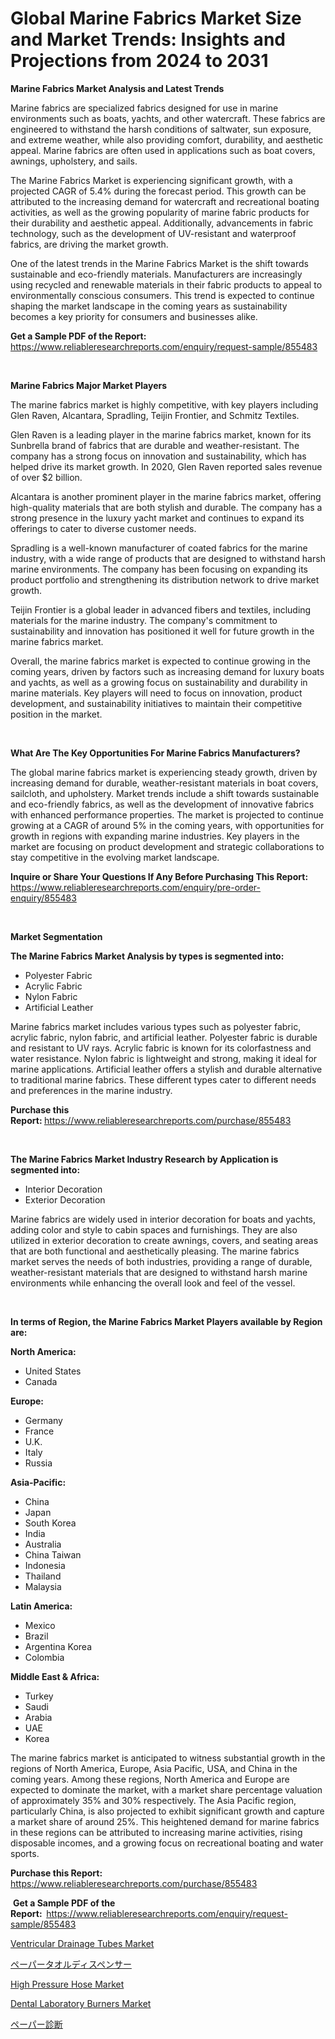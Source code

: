 <p><h1>Global Marine Fabrics Market Size and Market Trends: Insights and Projections from 2024 to 2031</h1></p><p><strong>Marine Fabrics Market Analysis and Latest Trends</strong></p>
<p><p>Marine fabrics are specialized fabrics designed for use in marine environments such as boats, yachts, and other watercraft. These fabrics are engineered to withstand the harsh conditions of saltwater, sun exposure, and extreme weather, while also providing comfort, durability, and aesthetic appeal. Marine fabrics are often used in applications such as boat covers, awnings, upholstery, and sails.</p><p>The Marine Fabrics Market is experiencing significant growth, with a projected CAGR of 5.4% during the forecast period. This growth can be attributed to the increasing demand for watercraft and recreational boating activities, as well as the growing popularity of marine fabric products for their durability and aesthetic appeal. Additionally, advancements in fabric technology, such as the development of UV-resistant and waterproof fabrics, are driving the market growth.</p><p>One of the latest trends in the Marine Fabrics Market is the shift towards sustainable and eco-friendly materials. Manufacturers are increasingly using recycled and renewable materials in their fabric products to appeal to environmentally conscious consumers. This trend is expected to continue shaping the market landscape in the coming years as sustainability becomes a key priority for consumers and businesses alike.</p></p>
<p><strong>Get a Sample PDF of the Report:&nbsp;</strong> <a href="https://www.reliableresearchreports.com/enquiry/request-sample/855483">https://www.reliableresearchreports.com/enquiry/request-sample/855483</a></p>
<p>&nbsp;</p>
<p><strong>Marine Fabrics Major Market Players</strong></p>
<p><p>The marine fabrics market is highly competitive, with key players including Glen Raven, Alcantara, Spradling, Teijin Frontier, and Schmitz Textiles. </p><p>Glen Raven is a leading player in the marine fabrics market, known for its Sunbrella brand of fabrics that are durable and weather-resistant. The company has a strong focus on innovation and sustainability, which has helped drive its market growth. In 2020, Glen Raven reported sales revenue of over $2 billion.</p><p>Alcantara is another prominent player in the marine fabrics market, offering high-quality materials that are both stylish and durable. The company has a strong presence in the luxury yacht market and continues to expand its offerings to cater to diverse customer needs.</p><p>Spradling is a well-known manufacturer of coated fabrics for the marine industry, with a wide range of products that are designed to withstand harsh marine environments. The company has been focusing on expanding its product portfolio and strengthening its distribution network to drive market growth.</p><p>Teijin Frontier is a global leader in advanced fibers and textiles, including materials for the marine industry. The company's commitment to sustainability and innovation has positioned it well for future growth in the marine fabrics market.</p><p>Overall, the marine fabrics market is expected to continue growing in the coming years, driven by factors such as increasing demand for luxury boats and yachts, as well as a growing focus on sustainability and durability in marine materials. Key players will need to focus on innovation, product development, and sustainability initiatives to maintain their competitive position in the market.</p></p>
<p>&nbsp;</p>
<p><strong>What Are The Key Opportunities For Marine Fabrics Manufacturers?</strong></p>
<p><p>The global marine fabrics market is experiencing steady growth, driven by increasing demand for durable, weather-resistant materials in boat covers, sailcloth, and upholstery. Market trends include a shift towards sustainable and eco-friendly fabrics, as well as the development of innovative fabrics with enhanced performance properties. The market is projected to continue growing at a CAGR of around 5% in the coming years, with opportunities for growth in regions with expanding marine industries. Key players in the market are focusing on product development and strategic collaborations to stay competitive in the evolving market landscape.</p></p>
<p><strong>Inquire or Share Your Questions If Any Before Purchasing This Report:</strong> <a href="https://www.reliableresearchreports.com/enquiry/pre-order-enquiry/855483">https://www.reliableresearchreports.com/enquiry/pre-order-enquiry/855483</a></p>
<p>&nbsp;</p>
<p><strong>Market Segmentation</strong></p>
<p><strong>The Marine Fabrics Market Analysis by types is segmented into:</strong></p>
<p><ul><li>Polyester Fabric</li><li>Acrylic Fabric</li><li>Nylon Fabric</li><li>Artificial Leather</li></ul></p>
<p><p>Marine fabrics market includes various types such as polyester fabric, acrylic fabric, nylon fabric, and artificial leather. Polyester fabric is durable and resistant to UV rays. Acrylic fabric is known for its colorfastness and water resistance. Nylon fabric is lightweight and strong, making it ideal for marine applications. Artificial leather offers a stylish and durable alternative to traditional marine fabrics. These different types cater to different needs and preferences in the marine industry.</p></p>
<p><strong>Purchase this Report:&nbsp;</strong><a href="https://www.reliableresearchreports.com/purchase/855483">https://www.reliableresearchreports.com/purchase/855483</a></p>
<p>&nbsp;</p>
<p><strong>The Marine Fabrics Market Industry Research by Application is segmented into:</strong></p>
<p><ul><li>Interior Decoration</li><li>Exterior Decoration</li></ul></p>
<p><p>Marine fabrics are widely used in interior decoration for boats and yachts, adding color and style to cabin spaces and furnishings. They are also utilized in exterior decoration to create awnings, covers, and seating areas that are both functional and aesthetically pleasing. The marine fabrics market serves the needs of both industries, providing a range of durable, weather-resistant materials that are designed to withstand harsh marine environments while enhancing the overall look and feel of the vessel.</p></p>
<p>&nbsp;</p>
<p><strong>In terms of Region, the Marine Fabrics Market Players available by Region are:</strong></p>
<p>
    <p> <strong> North America: </strong>
        <ul>
            <li>United States</li>
            <li>Canada</li>
        </ul>
        </p> 
    <p> <strong> Europe: </strong>
        <ul>
            <li>Germany</li>
            <li>France</li>
            <li>U.K.</li>
            <li>Italy</li>
            <li>Russia</li>
        </ul>
        </p> 
    <p> <strong> Asia-Pacific: </strong>
        <ul>
            <li>China</li>
            <li>Japan</li>
            <li>South Korea</li>
            <li>India</li>
            <li>Australia</li>
            <li>China Taiwan</li>
            <li>Indonesia</li>
            <li>Thailand</li>
            <li>Malaysia</li>
        </ul>
        </p> 
    <p> <strong> Latin America: </strong>
        <ul>
            <li>Mexico</li>
            <li>Brazil</li>
            <li>Argentina Korea</li>
            <li>Colombia</li>
        </ul>
        </p> 
    <p> <strong> Middle East & Africa: </strong>
        <ul>
            <li>Turkey</li>
            <li>Saudi</li>
            <li>Arabia</li>
            <li>UAE</li>
            <li>Korea</li>
        </ul>
    </p>
    </p>
<p><p>The marine fabrics market is anticipated to witness substantial growth in the regions of North America, Europe, Asia Pacific, USA, and China in the coming years. Among these regions, North America and Europe are expected to dominate the market, with a market share percentage valuation of approximately 35% and 30% respectively. The Asia Pacific region, particularly China, is also projected to exhibit significant growth and capture a market share of around 25%. This heightened demand for marine fabrics in these regions can be attributed to increasing marine activities, rising disposable incomes, and a growing focus on recreational boating and water sports.</p></p>
<p><strong>Purchase this Report: </strong><a href="https://www.reliableresearchreports.com/purchase/855483">https://www.reliableresearchreports.com/purchase/855483</a></p>
<p>&nbsp;<strong>Get a Sample PDF of the Report:&nbsp;&nbsp;</strong><a href="https://www.reliableresearchreports.com/enquiry/request-sample/855483">https://www.reliableresearchreports.com/enquiry/request-sample/855483</a></p>
<p><strong></strong></p>
<p><p><a href="https://issuu.com/reportprime-2/docs/ventricular-drainage-tubes-market-size-2030.pptx">Ventricular Drainage Tubes Market</a></p><p><a href="https://github.com/ddwcuskozol07187/Market-Research-Report-List-1/blob/main/2840723192742.md">ペーパータオルディスペンサー</a></p><p><a href="https://github.com/mancsybtousav/Market-Research-Report-List-1/blob/main/high-pressure-hose-market.md">High Pressure Hose Market</a></p><p><a href="https://issuu.com/reportprime-2/docs/dental-laboratory-burners-market-size-2030.pptx">Dental Laboratory Burners Market</a></p><p><a href="https://github.com/xtkhtofdt934839/Market-Research-Report-List-1/blob/main/7497024192741.md">ペーパー診断</a></p></p>